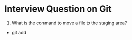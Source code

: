 # Interview Question on Git

1. What is the command to move a file to the staging area?

- git add <filename>